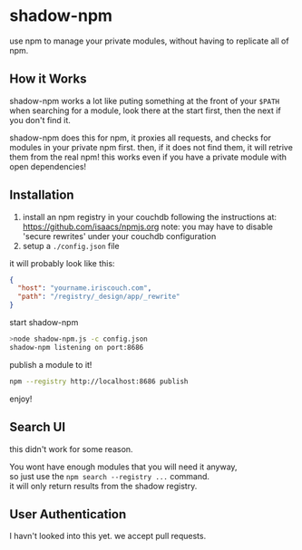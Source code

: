 # shadow-npm

use npm to manage your private modules, without having to replicate all of npm.

## How it Works

shadow-npm works a lot like puting something at the front of your `$PATH` 
when searching for a module, look there at the start first, then the next if you don't find it.

shadow-npm does this for npm, it proxies all requests, and checks for modules in your private npm first.
then, if it does not find them, it will retrive them from the real npm! 
this works even if you have a private module with open dependencies!

## Installation

 1. install an npm registry in your couchdb following the instructions at: https://github.com/isaacs/npmjs.org
    note: you may have to disable 'secure rewrites' under your couchdb configuration
 2. setup a `./config.json` file 
 
it will probably look like this:

``` json
{
  "host": "yourname.iriscouch.com",
  "path": "/registry/_design/app/_rewrite"
}
```

start shadow-npm

``` bash
>node shadow-npm.js -c config.json
shadow-npm listening on port:8686
```

publish a module to it!

``` bash
npm --registry http://localhost:8686 publish
```

enjoy!

## Search UI

this didn't work for some reason.

You wont have enough modules that you will need it anyway,  
so just use the `npm search --registry ...` command.  
it will only return results from the shadow registry.  

## User Authentication
I havn't looked into this yet. we accept pull requests.
